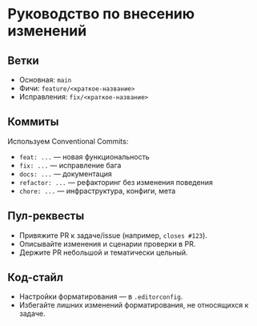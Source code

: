 # Руководство по внесению изменений

## Ветки
- Основная: `main`
- Фичи: `feature/<краткое-название>`
- Исправления: `fix/<краткое-название>`

## Коммиты
Используем Conventional Commits:
- `feat: ...` — новая функциональность
- `fix: ...` — исправление бага
- `docs: ...` — документация
- `refactor: ...` — рефакторинг без изменения поведения
- `chore: ...` — инфраструктура, конфиги, мета

## Пул-реквесты
- Привяжите PR к задаче/issue (например, `closes #123`).
- Описывайте изменения и сценарии проверки в PR.
- Держите PR небольшой и тематически цельный.

## Код-стайл
- Настройки форматирования — в `.editorconfig`.
- Избегайте лишних изменений форматирования, не относящихся к задаче.
